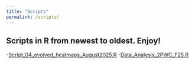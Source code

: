 ```yaml
---
title: "Scripts"
permalink: /scripts/
---
```

## Scripts in R from newest to oldest. Enjoy!
  -[Script_04_evolved_heatmaps_August2025.R](gilliantorrencemyers-droid.github.io/Script_04_evolved_heatmaps_August2025.R)
  -[Data_Analysis_2PWC_F25.R](gilliantorrencemyers-droid.github.io/Data_Analysis_2PWC_F25.R)
